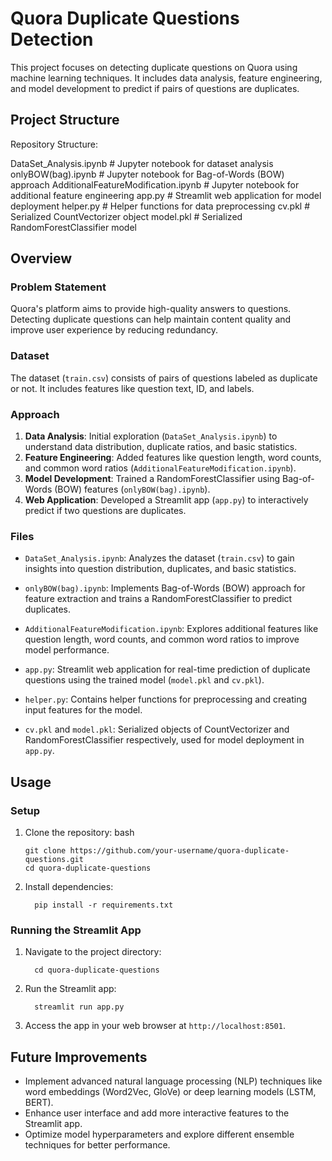 # Quora Duplicate Questions Detection

This project focuses on detecting duplicate questions on Quora using machine learning techniques. It includes data analysis, feature engineering, and model development to predict if pairs of questions are duplicates.

## Project Structure

Repository Structure:

DataSet_Analysis.ipynb # Jupyter notebook for dataset analysis
onlyBOW(bag).ipynb # Jupyter notebook for Bag-of-Words (BOW) approach
AdditionalFeatureModification.ipynb # Jupyter notebook for additional feature engineering
app.py # Streamlit web application for model deployment
helper.py # Helper functions for data preprocessing
cv.pkl # Serialized CountVectorizer object
model.pkl # Serialized RandomForestClassifier model


## Overview

### Problem Statement
Quora's platform aims to provide high-quality answers to questions. Detecting duplicate questions can help maintain content quality and improve user experience by reducing redundancy.

### Dataset
The dataset (`train.csv`) consists of pairs of questions labeled as duplicate or not. It includes features like question text, ID, and labels.

### Approach
1. **Data Analysis**: Initial exploration (`DataSet_Analysis.ipynb`) to understand data distribution, duplicate ratios, and basic statistics.
2. **Feature Engineering**: Added features like question length, word counts, and common word ratios (`AdditionalFeatureModification.ipynb`).
3. **Model Development**: Trained a RandomForestClassifier using Bag-of-Words (BOW) features (`onlyBOW(bag).ipynb`).
4. **Web Application**: Developed a Streamlit app (`app.py`) to interactively predict if two questions are duplicates.

### Files

- `DataSet_Analysis.ipynb`: Analyzes the dataset (`train.csv`) to gain insights into question distribution, duplicates, and basic statistics.

- `onlyBOW(bag).ipynb`: Implements Bag-of-Words (BOW) approach for feature extraction and trains a RandomForestClassifier to predict duplicates.

- `AdditionalFeatureModification.ipynb`: Explores additional features like question length, word counts, and common word ratios to improve model performance.

- `app.py`: Streamlit web application for real-time prediction of duplicate questions using the trained model (`model.pkl` and `cv.pkl`).

- `helper.py`: Contains helper functions for preprocessing and creating input features for the model.

- `cv.pkl` and `model.pkl`: Serialized objects of CountVectorizer and RandomForestClassifier respectively, used for model deployment in `app.py`.

## Usage

### Setup

1. Clone the repository:
   bash

       git clone https://github.com/your-username/quora-duplicate-questions.git
       cd quora-duplicate-questions

3. Install dependencies:

         pip install -r requirements.txt

### Running the Streamlit App

1. Navigate to the project directory:

         cd quora-duplicate-questions

2. Run the Streamlit app:

         streamlit run app.py
3. Access the app in your web browser at `http://localhost:8501`.

## Future Improvements

* Implement advanced natural language processing (NLP) techniques like word embeddings (Word2Vec, GloVe) or deep learning models (LSTM, BERT).
* Enhance user interface and add more interactive features to the Streamlit app.
* Optimize model hyperparameters and explore different ensemble techniques for better performance.

